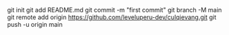git init
git add README.md
git commit -m "first commit"
git branch -M main
git remote add origin https://github.com/leveluperu-dev/culqievang.git
git push -u origin main
